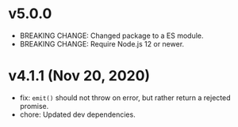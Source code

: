 # v5.0.0

 * BREAKING CHANGE: Changed package to a ES module.
 * BREAKING CHANGE: Require Node.js 12 or newer.

# v4.1.1 (Nov 20, 2020)

 * fix: `emit()` should not throw on error, but rather return a rejected promise.
 * chore: Updated dev dependencies.
